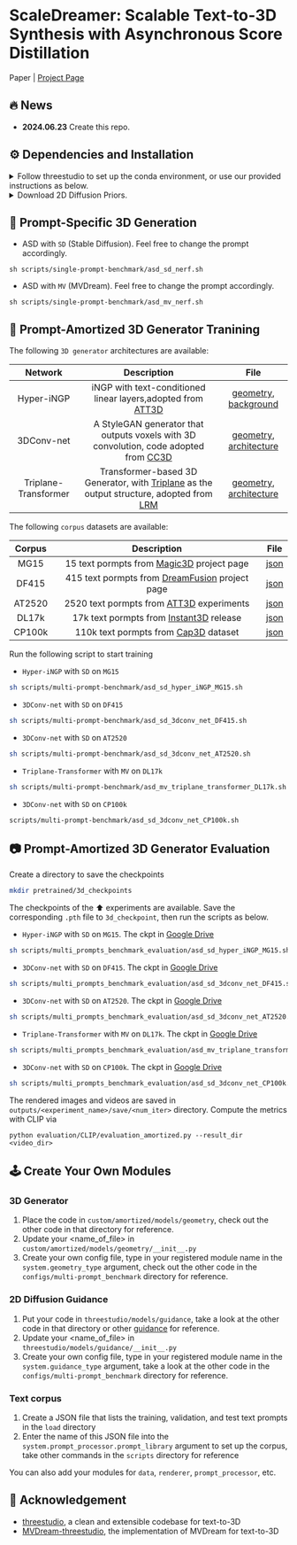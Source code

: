 # ScaleDreamer: Scalable Text-to-3D Synthesis with Asynchronous Score Distillation

Paper | [Project Page](https://theericma.github.io/ScaleDreamer/) 

## 🔥 News

- **2024.06.23** Create this repo.

## ⚙️ Dependencies and Installation

<details>
<summary> Follow threestudio to set up the conda environment, or use our provided instructions as below. </summary>
 
- Create a virtual environment:

```sh
conda create -n scaledreamer python=3.10
conda activate scaledreamer
```
- Install PyTorch
```sh
# Prefer using the latest version of CUDA and PyTorch 
conda install pytorch==2.2.0 torchvision==0.17.0 torchaudio==2.2.0 pytorch-cuda=12.1 -c pytorch -c nvidia
```
- (Optional, Recommended) Install [xFormers](https://github.com/facebookresearch/xformers) for attention acceleration.
```sh
conda install xformers -c xformers
```
- (Optional, Recommended) Install ninja to speed up the compilation of CUDA extensions:

```sh
pip install ninja
```

- Install major dependencies:

```sh
pip install -r requirements.txt
```
- Install [iNGP](https://github.com/NVlabs/instant-ngp) and [NerfAcc](https://github.com/nerfstudio-project/nerfacc):

```sh
export PATH="/usr/local/cuda/bin:$PATH"
export LD_LIBRARY_PATH="/usr/local/cuda/lib64:$LD_LIBRARY_PATH"
pip install git+https://github.com/NVlabs/tiny-cuda-nn/#subdirectory=bindings/torch
pip install git+https://github.com/NVlabs/nvdiffrast.git
```
If you encounter errors while installing iNGP, it is recommended to check your gcc version. Follow these instructions to change the gcc version within your conda environment. Then return to the repository directory to install iNGP and NerfAcc ⬆️ again.
 ```sh
conda install -c conda-forge gxx=9.5.0
cd  $CONDA_PREFIX/lib
ln -s  /usr/lib/x86_64-linux-gnu/libcuda.so ./
cd <your repo directory>
```
</details>

<details>
<summary> Download 2D Diffusion Priors. </summary>
 
- Save [SD-v2.1-base](https://huggingface.co/stabilityai/stable-diffusion-2-1-base) and [MVDream](https://mv-dream.github.io/) to the local directory `pretrained`.
 
```
python scripts/download_pretrained_models.py
```
</details>

## 🌈 Prompt-Specific 3D Generation

- ASD with `SD` (Stable Diffusion). Feel free to change the prompt accordingly.
```
sh scripts/single-prompt-benchmark/asd_sd_nerf.sh
```

- ASD with `MV` (MVDream). Feel free to change the prompt accordingly.
```
sh scripts/single-prompt-benchmark/asd_mv_nerf.sh
```

## 🚀 Prompt-Amortized 3D Generator Tranining

The following `3D generator` architectures are available: 

| Network | Description | File |
| :-: | :-: | :-: |
| Hyper-iNGP | iNGP with text-conditioned linear layers,adopted from [ATT3D](https://research.nvidia.com/labs/toronto-ai/ATT3D/) | [geometry](https://github.com/theEricMa/ScaleDreamer/blob/main/custom/amortized/models/geometry/hyper_iNGP.py), [background](https://github.com/theEricMa/ScaleDreamer/blob/main/custom/amortized/extern/triplane_transformer_modules.py)
| 3DConv-net | A StyleGAN generator that outputs voxels with 3D convolution, code adopted from [CC3D](https://github.com/sherwinbahmani/cc3d/blob/master/training/networks_3d.py) | [geometry](https://github.com/theEricMa/ScaleDreamer/blob/main/custom/amortized/models/geometry/stylegan_3dconv_net.py), [architecture](https://github.com/theEricMa/ScaleDreamer/blob/main/custom/amortized/extern/stylegan_3dconv_modules.py)
| Triplane-Transformer | Transformer-based 3D Generator, with [Triplane](https://github.com/NVlabs/eg3d) as the output structure, adopted from [LRM](https://yiconghong.me/LRM/) | [geometry](https://github.com/theEricMa/ScaleDreamer/blob/main/custom/amortized/models/geometry/triplane_transformer.py), [architecture](https://github.com/theEricMa/ScaleDreamer/blob/main/custom/amortized/models/background/multiprompt_neural_environment_hashgrid_map_background.py)


The following `corpus` datasets are available: 

| Corpus | Description | File |
| :-: | :-: | :-: |
| MG15 | 15 text pormpts from [Magic3D](https://dreamfusion3d.github.io/) project page | [json](https://github.com/theEricMa/ScaleDreamer/blob/main/load/magic3d_15_prompt_library.json)
| DF415 | 415 text pormpts from [DreamFusion](https://dreamfusion3d.github.io/) project page | [json](https://github.com/theEricMa/ScaleDreamer/blob/main/load/dreamfusion_415_prompt_library.json)
| AT2520 | 2520 text pormpts from [ATT3D](https://research.nvidia.com/labs/toronto-ai/ATT3D) experiments | [json](https://github.com/theEricMa/ScaleDreamer/blob/main/load/att3d_2520_prompt_library.json)
| DL17k | 17k text pormpts from [Instant3D](https://research.nvidia.com/labs/toronto-ai/ATT3D) release | [json](https://github.com/theEricMa/ScaleDreamer/blob/main/load/att3d_2520_prompt_library.json)
| CP100k | 110k text pormpts from [Cap3D](https://github.com/crockwell/Cap3D) dataset | [json](https://github.com/theEricMa/ScaleDreamer/blob/main/load/cap3d_100k_prompt_library.json)

Run the following script to start training

- `Hyper-iNGP` with `SD` on `MG15`

```sh
sh scripts/multi-prompt-benchmark/asd_sd_hyper_iNGP_MG15.sh
```

- `3DConv-net` with `SD` on `DF415`
 
```sh
sh scripts/multi-prompt-benchmark/asd_sd_3dconv_net_DF415.sh
```

- `3DConv-net` with `SD` on `AT2520`

```sh
sh scripts/multi-prompt-benchmark/asd_sd_3dconv_net_AT2520.sh
```


- `Triplane-Transformer` with `MV` on `DL17k`

```sh
sh scripts/multi-prompt-benchmark/asd_mv_triplane_transformer_DL17k.sh
```

- `3DConv-net` with `SD` on `CP100k`

```sh
scripts/multi-prompt-benchmark/asd_sd_3dconv_net_CP100k.sh
```

## 📷 Prompt-Amortized 3D Generator Evaluation
Create a directory to save the checkpoints
```sh
mkdir pretrained/3d_checkpoints
```

The checkpoints of the ⬆️ experiments are available. Save the corresponding `.pth` file to `3d_checkpoint`, then run the scripts as below.

- `Hyper-iNGP` with `SD` on `MG15`. The ckpt in [Google Drive](https://drive.google.com/file/d/1gjj1QEeu4OR3VATw7g7-zFIJpmg2A5kR/view?usp=sharing)

```sh
sh scripts/multi_prompts_benchmark_evaluation/asd_sd_hyper_iNGP_MG15.sh
```

- `3DConv-net` with `SD` on `DF415`. The ckpt in [Google Drive](https://drive.google.com/file/d/1elAPZlYNRRaA4jH9eb5xCJH5VrgofzbJ/view?usp=sharing)
 
```sh
sh scripts/multi_prompts_benchmark_evaluation/asd_sd_3dconv_net_DF415.sh
```

- `3DConv-net` with `SD` on `AT2520`. The ckpt in [Google Drive](https://drive.google.com/file/d/1hJcdWqr6aB6D5J2ixioRZPsyJn5dmiVp/view?usp=sharing)

```sh
sh scripts/multi_prompts_benchmark_evaluation/asd_sd_3dconv_net_AT2520.sh
```


- `Triplane-Transformer` with `MV` on `DL17k`. The ckpt in [Google Drive](https://drive.google.com/file/d/155N80gHsbXTdsRVAc07lGrbzlHpdNMns/view?usp=sharing)

```sh
sh scripts/multi_prompts_benchmark_evaluation/asd_mv_triplane_transformer_DL17k.sh
```

- `3DConv-net` with `SD` on `CP100k`. The ckpt in [Google Drive](https://drive.google.com/file/d/1SGPS6jWFmC9FahdlIk3SZOn2t0JPHHNE/view?usp=sharing)

```sh
sh scripts/multi_prompts_benchmark_evaluation/asd_sd_3dconv_net_CP100k.sh
```

The rendered images and videos are saved in `outputs/<experiment_name>/save/<num_iter>` directory. Compute the metrics with CLIP via

```
python evaluation/CLIP/evaluation_amortized.py --result_dir <video_dir>
```

## 🕹️ Create Your Own Modules

### 3D Generator

1. Place the code in `custom/amortized/models/geometry`, check out the other code in that directory for reference.
2. Update your <name_of_file> in `custom/amortized/models/geometry/__init__.py`
3. Create your own config file, type in your registered module name in the `system.geometry_type` argument, check out the other code in the `configs/multi-prompt_benchmark` directory for reference.
   
### 2D Diffusion Guidance

1. Put your code in `threestudio/models/guidance`, take a look at the other code in that directory or other [guidance](https://github.com/threestudio-project/threestudio/tree/main/threestudio/models/guidance) for reference.
2. Update your <name_of_file> in  `threestudio/models/guidance/__init__.py`
3. Create your own config file, type in your registered module name in the `system.guidance_type` argument, take a look at the other code in the `configs/multi-prompt_benchmark` directory for reference.


### Text corpus

1. Create a JSON file that lists the training, validation, and test text prompts in the `load` directory 
2. Enter the name of this JSON file into the `system.prompt_processor.prompt_library` argument to set up the corpus, take other commands in the `scripts` directory for reference

You can also add your modules for `data`, `renderer`, `prompt_processor`, etc.

## 🙏 Acknowledgement

- [threestudio](https://github.com/threestudio-project/threestudio), a clean and extensible codebase for text-to-3D
- [MVDream-threestudio](https://github.com/bytedance/MVDream-threestudio), the implementation of MVDream for text-to-3D


